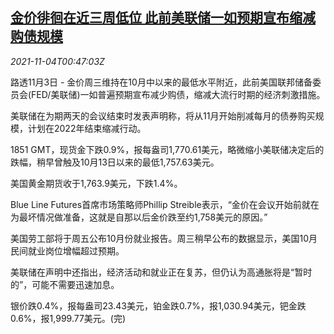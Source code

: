 <!--1635987662000-->
[金价徘徊在近三周低位 此前美联储一如预期宣布缩减购债规模](https://cn.reuters.com/article/global-precious-metals-1103-wedn-idCNKBS2HP01N)
------

<div><i>2021-11-04T00:47:03Z</i></div><p>路透11月3日 - 金价周三维持在10月中以来的最低水平附近，此前美国联邦储备委员会(FED/美联储)一如普遍预期宣布减少购债，缩减大流行时期的经济刺激措施。</p><p>美联储在为期两天的会议结束时发表声明称，将从11月开始削减每月的债券购买规模，计划在2022年结束缩减行动。</p><p>1851 GMT，现货金下跌0.9%，报每盎司1,770.61美元，略微缩小美联储决定后的跌幅，稍早曾触及10月13日以来的最低1,757.63美元。</p><p>美国黄金期货收于1,763.9美元，下跌1.4%。</p><p>Blue Line Futures首席市场策略师Phillip Streible表示，“金价在会议开始前就在为最坏情况做准备，这就是自那以后金价跌至约1,758美元的原因。”</p><p>美国劳工部将于周五公布10月份就业报告。周三稍早公布的数据显示，美国10月民间就业岗位增幅超过预期。</p><p>美联储在声明中还指出，经济活动和就业正在复苏，但仍认为高通胀将是“暂时的”，可能不需要迅速加息。</p><p>银价跌0.4%，报每盎司23.43美元，铂金跌0.7%，报1,030.94美元，钯金跌0.6%，报1,999.77美元。(完)</p>
